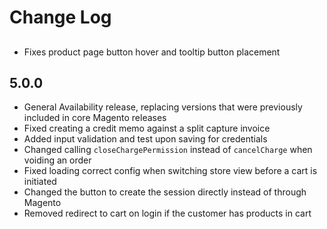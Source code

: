 # Change Log

## <new version>
* Fixes product page button hover and tooltip button placement

## 5.0.0
* General Availability release, replacing versions that were previously included in core Magento releases
* Fixed creating a credit memo against a split capture invoice
* Added input validation and test upon saving for credentials
* Changed calling `closeChargePermission` instead of `cancelCharge` when voiding an order
* Fixed loading correct config when switching store view before a cart is initiated
* Changed the button to create the session directly instead of through Magento
* Removed redirect to cart on login if the customer has products in cart
